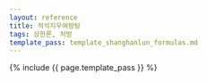 ```yaml
---
layout: reference
title: 적석지우여량탕
tags: 상한론, 처방
template_pass: template_shanghanlun_formulas.md
---
```



{% include {{ page.template_pass }} %}